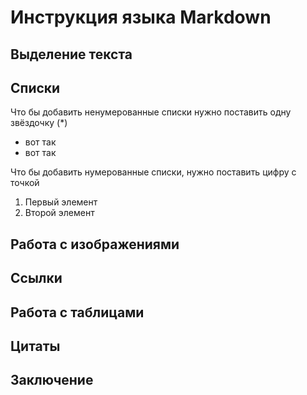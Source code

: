 # Инструкция языка Markdown

## Выделение текста

## Списки
Что бы добавить ненумерованные списки нужно поставить одну звёздочку (*)
* вот так
* вот так

Что бы добавить нумерованные списки, нужно поставить цифру с точкой
1. Первый элемент
2. Второй элемент
## Работа с изображениями

## Ссылки

## Работа с таблицами

## Цитаты

## Заключение